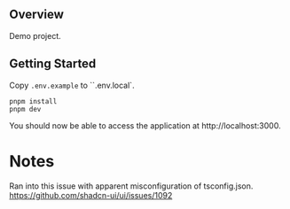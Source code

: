 ## Overview

Demo project.

## Getting Started

Copy `.env.example` to ``.env.local`.

```
pnpm install
pnpm dev
```

You should now be able to access the application at http://localhost:3000.

# Notes

Ran into this issue with apparent misconfiguration of tsconfig.json.
https://github.com/shadcn-ui/ui/issues/1092
